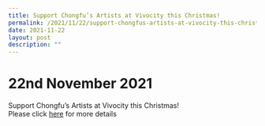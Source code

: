 ```yaml
---
title: Support Chongfu’s Artists at Vivocity this Christmas!
permalink: /2021/11/22/support-chongfus-artists-at-vivocity-this-christmas/
date: 2021-11-22
layout: post
description: ""
---
```

# 22nd November 2021

Support Chongfu’s Artists at Vivocity this Christmas!  
Please click [here](https://www.facebook.com/ChongfuSch/photos/a.172054112843689/4385816208134104/) for more details